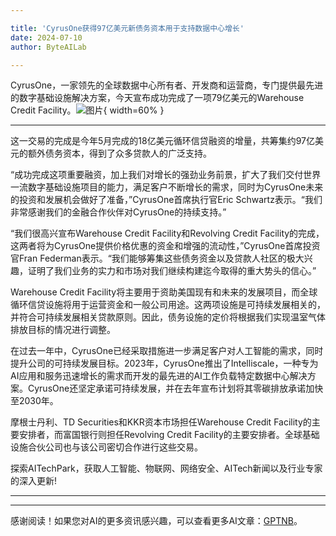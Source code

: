 ```yaml
---

title: 'CyrusOne获得97亿美元新债务资本用于支持数据中心增长'
date: 2024-07-10
author: ByteAILab

---
```


CyrusOne，一家领先的全球数据中心所有者、开发商和运营商，专门提供最先进的数字基础设施解决方案，今天宣布成功完成了一项79亿美元的Warehouse Credit Facility。![图片](https://ai-techpark.com/wp-content/uploads/2024/07/CyrusOne-960x540.jpg){ width=60% }

---
这一交易的完成是今年5月完成的18亿美元循环信贷融资的增量，共筹集约97亿美元的额外债务资本，得到了众多贷款人的广泛支持。

“成功完成这项重要融资，加上我们对增长的强劲业务前景，扩大了我们交付世界一流数字基础设施项目的能力，满足客户不断增长的需求，同时为CyrusOne未来的投资和发展机会做好了准备，”CyrusOne首席执行官Eric Schwartz表示。“我们非常感谢我们的金融合作伙伴对CyrusOne的持续支持。”

“我们很高兴宣布Warehouse Credit Facility和Revolving Credit Facility的完成，这两者将为CyrusOne提供价格优惠的资金和增强的流动性，”CyrusOne首席投资官Fran Federman表示。“我们能够筹集这些债务资金以及贷款人社区的极大兴趣，证明了我们业务的实力和市场对我们继续构建迄今取得的重大势头的信心。”

Warehouse Credit Facility将主要用于资助美国现有和未来的发展项目，而全球循环信贷设施将用于运营资金和一般公司用途。这两项设施是可持续发展相关的，并符合可持续发展相关贷款原则。因此，债务设施的定价将根据我们实现温室气体排放目标的情况进行调整。

在过去一年中，CyrusOne已经采取措施进一步满足客户对人工智能的需求，同时提升公司的可持续发展目标。2023年，CyrusOne推出了Intelliscale，一种专为AI应用和服务迅速增长的需求而开发的最先进的AI工作负载特定数据中心解决方案。CyrusOne还坚定承诺可持续发展，并在去年宣布计划将其零碳排放承诺加快至2030年。

摩根士丹利、TD Securities和KKR资本市场担任Warehouse Credit Facility的主要安排者，而富国银行则担任Revolving Credit Facility的主要安排者。全球基础设施合伙公司也与该公司密切合作进行这些交易。

探索AITechPark，获取人工智能、物联网、网络安全、AITech新闻以及行业专家的深入更新!

---
---
感谢阅读！如果您对AI的更多资讯感兴趣，可以查看更多AI文章：[GPTNB](https://gptnb.com)。